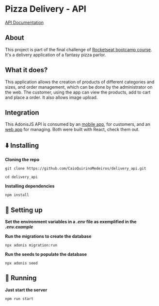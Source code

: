 # Pizza Delivery - API

[API Documentation](https://documenter.getpostman.com/view/7189884/SWECXvVh?version=latest)

## About

This project is part of the final challenge of [Rocketseat bootcamp course](https://rocketseat.com.br/bootcamp). It's a delivery application of a fantasy pizza parlor.

## What it does?

This application allows the creation of products of different categories and sizes, and order management, which can be done by the administrator on the web. The customer, using the app can view the products, add to cart and place a order. It also allows image upload.

## Integration

This AdonisJS API is consumed by an [mobile app](https://github.com/CaioQuirinoMedeiros/delivery_app), for customers, and an [web app](https://github.com/CaioQuirinoMedeiros/delivery_web) for managing. Both were built with React, check them out.

## :arrow_down: Installing

**Cloning the repo**

```shell
git clone https://github.com/CaioQuirinoMedeiros/delivery_api.git

cd delivery_api
```

**Installing dependencies**

```shell
npm install
```

## :wrench: Setting up

**Set the environment variables in a _.env_ file as exemplified in the _.env.example_**

**Run the migrations to create the database**

```shell
npx adonis migration:run
```

**Run the seeds to populate the database**

```shell
npx adonis seed
```

## :runner: Running

**Just start the server**

```shell
npm run start
```
